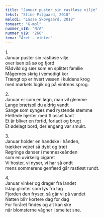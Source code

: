 ```yaml
---
title: "Januar puster sin rastløse vilje"
tekst: "Stine Pilgaard, 2018"
melodi: "Lasse Skovgaard, 2018"
toneart: "G-mol"
nummer_v18: "N/A"
nummer_v19: "266"
tema: "Året – vinter"
---
```


1\.\
Januar puster sin rastløse vilje\
over isen på sø og fjord\
Rådvild og sær som en splittet familie\
Mågernes skrig i vemodigt kor\
Trængt op er hvert væsen i kuldens krog\
med mørkets logik og på vintrens sprog.

2\.\
Januar er som en løgn, man vil glemme\
Lange brætspil du aldrig vandt\
Sange som synges med rystende stemme\
Flettede hjerter med fl osset kant\
Et år bliver en fortid, forladt og brugt\
Et ødelagt bord, der engang var smukt.

3\.\
Januar holder en handske i hånden,\
trækker vejret så dybt og træt\
Røgringe danser i menneskeånden\
som en uvirkelig cigaret\
Vi hoster, vi nyser, vi har så ondt\
mens sommerens genfærd går rastløst rundt.

4\.\
Januar vinker og drager fra landet\
Istap glimter som lys fra tag\
Fjorden den fryser, så går vi på vandet\
Natten bli’r kortere dag for dag\
For foråret findes og alt kan ske\
når blomsterne vågner i smeltet sne.